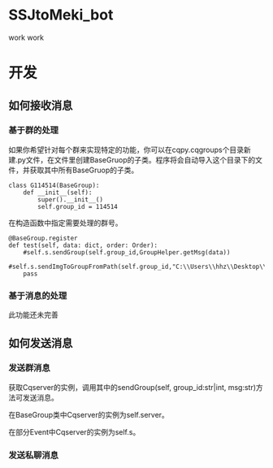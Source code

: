 # SSJtoMeki_bot
work work
# 开发
## 如何接收消息
### 基于群的处理
如果你希望针对每个群来实现特定的功能，你可以在cqpy.cqgroups个目录新建.py文件，在文件里创建BaseGruop的子类。程序将会自动导入这个目录下的文件，并获取其中所有BaseGruop的子类。

    class G114514(BaseGroup):
        def __init__(self):
            super().__init__()
            self.group_id = 114514

在构造函数中指定需要处理的群号。

    @BaseGroup.register
    def test(self, data: dict, order: Order):
        #self.s.sendGroup(self.group_id,GroupHelper.getMsg(data))
        #self.s.sendImgToGroupFromPath(self.group_id,"C:\\Users\\hhz\\Desktop\\XyaEngine.png")
        pass

### 基于消息的处理
此功能还未完善

## 如何发送消息

### 发送群消息
获取Cqserver的实例，调用其中的sendGroup(self, group_id:str|int, msg:str)方法可发送消息。

在BaseGroup类中Cqserver的实例为self.server。

在部分Event中Cqserver的实例为self.s。
### 发送私聊消息
